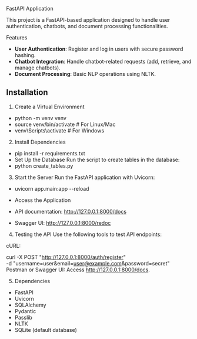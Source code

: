 FastAPI Application

This project is a FastAPI-based application designed to handle user authentication, chatbots, and document processing functionalities.

Features
- **User Authentication**: Register and log in users with secure password hashing.
- **Chatbot Integration**: Handle chatbot-related requests (add, retrieve, and manage chatbots).
- **Document Processing**: Basic NLP operations using NLTK.

## Installation

1. Create a Virtual Environment


- python -m venv venv
- source venv/bin/activate  # For Linux/Mac
- venv\Scripts\activate     # For Windows
  
2. Install Dependencies

- pip install -r requirements.txt
- Set Up the Database Run the script to create tables in the database:
- python create_tables.py

  
3. Start the Server Run the FastAPI application with Uvicorn:


- uvicorn app.main:app --reload
- Access the Application

- API documentation: http://127.0.0.1:8000/docs
- Swagger UI: http://127.0.0.1:8000/redoc



4. Testing the API
Use the following tools to test API endpoints:

cURL:

curl -X POST "http://127.0.0.1:8000/auth/register" \
     -d "username=user&email=user@example.com&password=secret"
Postman or Swagger UI: Access http://127.0.0.1:8000/docs.


5. Dependencies
- FastAPI
- Uvicorn
- SQLAlchemy
- Pydantic
- Passlib
- NLTK
- SQLite (default database)
